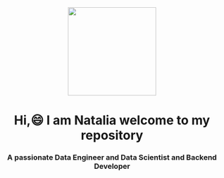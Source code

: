 <div id="header" align="center">
    <img src="https://media.giphy.com/media/5k5vZwRFZR5aZeniqb/giphy.gif" width="200" />
    <h1 align="center"> Hi,😄 I am Natalia welcome to my repository</h1>
    <h3 align="center">A passionate Data Engineer and Data Scientist and Backend Developer</h3>
</div>
